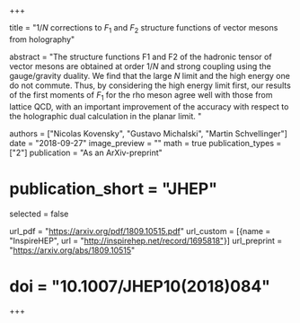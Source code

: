 +++

title = "$1/N$ corrections to $F_1$ and $F_2$ structure functions of vector mesons from holography"

abstract = "The structure functions F1 and F2 of the hadronic tensor of vector mesons are obtained at order $1/N$ and strong coupling using the gauge/gravity duality. We find that the large $N$ limit and the high energy one do not commute. Thus, by considering the high energy limit first, our results of the first moments of $F_1$ for the rho meson agree well with those from lattice QCD, with an important improvement of the accuracy with respect to the holographic dual calculation in the planar limit. "

authors = ["Nicolas Kovensky", "Gustavo Michalski", "Martin Schvellinger"]
date = "2018-09-27"
image_preview = ""
math = true
publication_types = ["2"]
publication = "As an ArXiv-preprint"
# publication_short = "JHEP"

selected = false

url_pdf = "https://arxiv.org/pdf/1809.10515.pdf"
url_custom = [{name = "InspireHEP", url = "http://inspirehep.net/record/1695818"}]
url_preprint = "https://arxiv.org/abs/1809.10515"
# doi = "10.1007/JHEP10(2018)084"

+++
